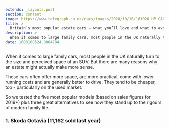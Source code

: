 ```yaml
--- 
extends: _layouts.post 
section: content 
image: https://www.telegraph.co.uk/cars/images/2020/10/16/161020_HP_CAR_trans_NvBQzQNjv4BqFKRAm45IDbTtvr5HFYMBIBVg_R5bQ5CVwXGfXt1uJEY.jpg?impolicy=logo-overlay 
title: > 
  Britain’s most popular estate cars – what you’ll love and what to avoid 
description: > 
  When it comes to large family cars, most people in the UK naturally turn to the size and perceived space of an SUV.But there are many reasons why an estate might actually make more sense.These cars often offer more space, are more practical, come with lower running costs and are generally better to drive.They tend to be cheaper, too - particularly on the used market.So we tested the five most popular models (based on sales figures for 2019*) plus three great alternatives to see how they stand up to the rigours of modern family life. 
date: 1603100524.8864784 
--- 
```

<div><p>When it comes to large family cars, most people in the UK naturally turn to the size and perceived space of an SUV. But there are many reasons why an estate might actually make more sense.</p>
<p>These cars often offer more space, are more practical, come with lower running costs and are generally better to drive. They tend to be cheaper, too - particularly on the used market.</p>
<p>So we tested the five most popular models (based on sales figures for 2019*) plus three great alternatives to see how they stand up to the rigours of modern family life.</p>
<h3>1. Skoda Octavia (11,162 sold last year)</h3>
</div>